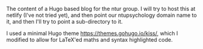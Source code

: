 The content of a Hugo based blog for the ntur group. I will try to host this at
netlify (I've not tried yet), and then point our ntupsychology domain name to
it, and then I'll try to point a sub-directory to it.

I used a minimal Hugo theme https://themes.gohugo.io/kiss/, which I modified to
allow for LaTeX'ed maths and syntax highlighted code.
